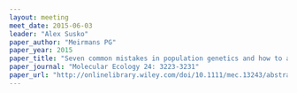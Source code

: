 ```yaml
---
layout: meeting
meet_date: 2015-06-03
leader: "Alex Susko"
paper_author: "Meirmans PG"
paper_year: 2015
paper_title: "Seven common mistakes in population genetics and how to avoid them"
paper_journal: "Molecular Ecology 24: 3223-3231"
paper_url: "http://onlinelibrary.wiley.com/doi/10.1111/mec.13243/abstract;jsessionid=10FAAF46AF577D41E044BFED249CAAFD.f04t04"
---
```

